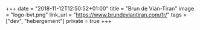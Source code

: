 +++
date = "2018-11-12T12:50:52+01:00"
title = "Brun de Vian-Tiran"
image = "logo-bvt.png"
link_url = "https://www.brundeviantiran.com/fr/"
tags = ["dev", "hebergement"]
private = true
+++
